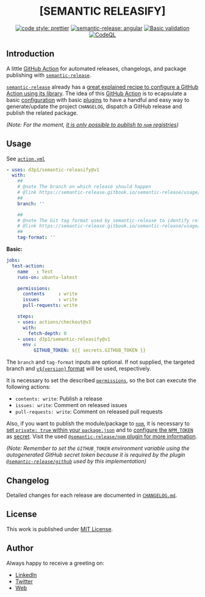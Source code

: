 <div align=center>

# [SEMANTIC RELEASIFY]

[![code style: prettier](https://img.shields.io/badge/code_style-prettier-ff69b4.svg)](https://github.com/prettier/prettier)
[![semantic-release: angular](https://img.shields.io/badge/semantic--release-angular-e10079?logo=semantic-release)](https://github.com/semantic-release/semantic-release)
[![Basic validation](https://github.com/d3p1/semantic-releasify/actions/workflows/basic-validation.yml/badge.svg)](https://github.com/d3p1/semantic-releasify/actions/workflows/basic-validation.yml)
[![CodeQL](https://github.com/d3p1/semantic-releasify/actions/workflows/codeql-analysis.yml/badge.svg)](https://github.com/d3p1/semantic-releasify/actions/workflows/codeql-analysis.yml)

</div>

## Introduction

A little [GitHub Action](https://docs.github.com/en/actions) for automated releases, changelogs, and package publishing with [`semantic-release`](https://semantic-release.gitbook.io/semantic-release/). 

[`semantic-release`](https://semantic-release.gitbook.io/semantic-release/) already has a [great explained recipe to configure a GitHub Action using its library](https://semantic-release.gitbook.io/semantic-release/recipes/ci-configurations/github-actions). The idea of this [GitHub Action](https://docs.github.com/en/actions) is to ecapsulate a basic [configuration](https://semantic-release.gitbook.io/semantic-release/usage/configuration) with basic [plugins](https://semantic-release.gitbook.io/semantic-release/usage/plugins) to have a handful and easy way to generate/update the project `CHANGELOG`, dispatch a GitHub release and publish the related package.

*(Note: For the moment, [it is only possible to publish to `npm` registries](https://github.com/d3p1/semantic-releasify/issues/7))*

## Usage

See [`action.yml`](./action.yml)

```yaml
- uses: d3p1/semantic-releasify@v1
  with:
    ##
    # @note The branch on which release should happen
    # @link https://semantic-release.gitbook.io/semantic-release/usage/configuration#branches
    ##
    branch: ''

    ##
    # @note The Git tag format used by semantic-release to identify releases
    # @link https://semantic-release.gitbook.io/semantic-release/usage/configuration#tagformat
    ##
    tag-format: ''
```

**Basic:**

```yaml
jobs:
  test-action:
    name   : Test
    runs-on: ubuntu-latest

    permissions:
      contents     : write 
      issues       : write 
      pull-requests: write 

    steps:
    - uses: actions/checkout@v3
      with:
        fetch-depth: 0
    - uses: d3p1/semantic-releasify@v1
      env :
          GITHUB_TOKEN: ${{ secrets.GITHUB_TOKEN }}
```

The `branch` and `tag-format` inputs are optional. If not supplied, the targeted branch and [`v${version}` format](https://lodash.com/docs#template) will be used, respectively.

It is necessary to set the described [`permissions`](https://docs.github.com/en/actions/using-jobs/assigning-permissions-to-jobs), so the bot can execute the following actions:

- `contents: write`: Publish a release 
- `issues: write`: Comment on released issues  
- `pull-requests: write`: Comment on released pull requests  

Also, if you want to publish the module/package to [`npm`](https://www.npmjs.com/), it is necessary to [set `private: true` within your `package.json`](https://semantic-release.gitbook.io/semantic-release/support/faq#why-is-the-package) and to [configure the `NPM_TOKEN`](https://semantic-release.gitbook.io/semantic-release/usage/ci-configuration) as [secret](https://docs.github.com/en/actions/security-guides/using-secrets-in-github-actions). Visit the used [`@semantic-release/npm` plugin for more information](https://github.com/semantic-release/npm).

*(Note: Remember to set the `GITHUB_TOKEN` environment variable using the autogenerated GitHub secret token because it is required by the plugin [`@semantic-release/github`](https://github.com/semantic-release/github) used by this implementation)*

## Changelog

Detailed changes for each release are documented in [`CHANGELOG.md`](./CHANGELOG.md).

## License

This work is published under [MIT License](./LICENSE).

## Author

Always happy to receive a greeting on:

- [LinkedIn](https://www.linkedin.com/in/cristian-marcelo-de-picciotto/) 
- [Twitter](https://twitter.com/___d3p1)
- [Web](https://d3p1.dev/)
